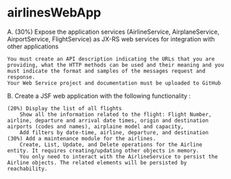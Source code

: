 # airlinesWebApp
A. (30%) Expose the application services (AirlineService, AirplaneService, AirportService, FlightService) as JX-RS web services for integration with other applications

    You must create an API description indicating the URLs that you are providing, what the HTTP methods can be used and their meaning and you must indicate the format and samples of the messages request and response.
    Your Web Service project and documentation must be uploaded to GitHub

B. Create a JSF web application with the following functionality :

    (20%) Display the list of all flights
        Show all the information related to the flight: Flight Number, airline, departure and arrival date times, origin and destination airports (codes and names), airplaine model and capacity,
        Add filters by date-time, airline, departure, and destination
    (30%) Add a maintenance module for the airlines.
        Create, List, Update, and Delete operations for the Airline entity. It requires creating/updating other objects in memory.
        You only need to interact with the AirlineService to persist the Airline objects. The related elements will be persisted by reachability.

